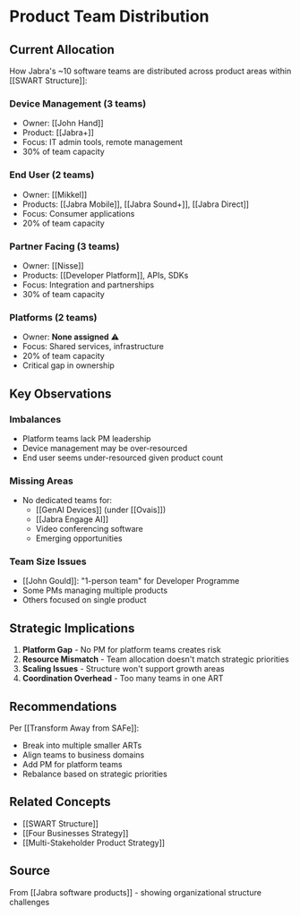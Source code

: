 # Product Team Distribution

## Current Allocation

How Jabra's ~10 software teams are distributed across product areas within [[SWART Structure]]:

### Device Management (3 teams)
- Owner: [[John Hand]]
- Product: [[Jabra+]]
- Focus: IT admin tools, remote management
- 30% of team capacity

### End User (2 teams)
- Owner: [[Mikkel]]
- Products: [[Jabra Mobile]], [[Jabra Sound+]], [[Jabra Direct]]
- Focus: Consumer applications
- 20% of team capacity

### Partner Facing (3 teams)
- Owner: [[Nisse]]
- Products: [[Developer Platform]], APIs, SDKs
- Focus: Integration and partnerships
- 30% of team capacity

### Platforms (2 teams)
- Owner: **None assigned** ⚠️
- Focus: Shared services, infrastructure
- 20% of team capacity
- Critical gap in ownership

## Key Observations

### Imbalances
- Platform teams lack PM leadership
- Device management may be over-resourced
- End user seems under-resourced given product count

### Missing Areas
- No dedicated teams for:
  - [[GenAI Devices]] (under [[Ovais]])
  - [[Jabra Engage AI]] 
  - Video conferencing software
  - Emerging opportunities

### Team Size Issues
- [[John Gould]]: "1-person team" for Developer Programme
- Some PMs managing multiple products
- Others focused on single product

## Strategic Implications

1. **Platform Gap** - No PM for platform teams creates risk
2. **Resource Mismatch** - Team allocation doesn't match strategic priorities
3. **Scaling Issues** - Structure won't support growth areas
4. **Coordination Overhead** - Too many teams in one ART

## Recommendations

Per [[Transform Away from SAFe]]:
- Break into multiple smaller ARTs
- Align teams to business domains
- Add PM for platform teams
- Rebalance based on strategic priorities

## Related Concepts
- [[SWART Structure]]
- [[Four Businesses Strategy]]
- [[Multi-Stakeholder Product Strategy]]

## Source
From [[Jabra software products]] - showing organizational structure challenges